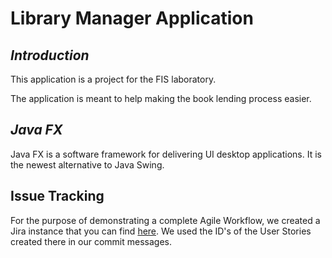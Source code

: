# **Library Manager Application**

## _Introduction_
This application is a project for the FIS laboratory. 

The application is meant to help making the book lending process easier.

## _Java FX_
Java FX is a software framework for delivering UI desktop applications. It is the newest alternative to Java Swing.


## Issue Tracking
For the purpose of demonstrating a complete Agile Workflow, we created a Jira instance that you can find [here](https://upt-3-2.atlassian.net/projects/ADGUB/issues). We used the ID's of the User Stories created there in our commit messages.


